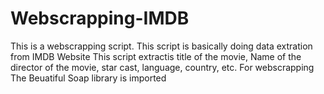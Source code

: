 # Webscrapping-IMDB

This is a webscrapping script. This script is basically doing data extration from IMDB Website 
This script extractis title of the movie, Name of the director of the movie, star cast, language, country, etc.
For webscrapping The Beuatiful Soap library is imported
